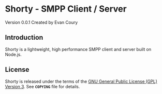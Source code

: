 Shorty - SMPP Client / Server
================================
Version 0.0.1 Created by Evan Coury


Introduction
------------
Shorty is a lightweight, high performance SMPP client and server built on Node.js.

License
-------
Shorty is released under the terms of the [GNU General Public License (GPL) Version 3](http://en.wikipedia.org/wiki/GNU_General_Public_License). See **`COPYING`** file for details.
